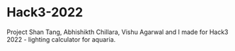 # Hack3-2022
Project Shan Tang, Abhishikth Chillara, Vishu Agarwal and I made for Hack3 2022 - lighting calculator for aquaria.

